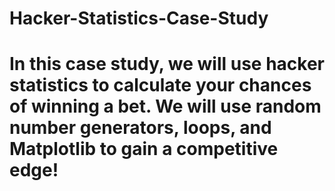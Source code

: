 # Hacker-Statistics-Case-Study

# In this case study, we will use hacker statistics to calculate your chances of winning a bet. We will use random number generators, loops, and Matplotlib to gain a competitive edge!
